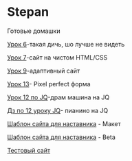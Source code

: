 

# Stepan
Готовые домашки

[Урок 6](https://stepahaha.github.io/homework_6/index.html "Mini-shit")-такая дичь, шо лучше не видеть

[Урок 7](https://stepahaha.github.io/homework-7/index.html "HTML/CSS")-сайт на чистом HTML/CSS


[Урок 9](https://stepahaha.github.io/Homework_9/index.html "BS3")-адаптивный сайт

[Урок 13](https://Stepahaha.github.io/homework_13/index.html "Pixel")- Pixel perfect форма



[Урок 12 по JQ](https://Stepahaha.github.io/src/index.html "Drum-machine")-драм машина на JQ

[Дз по 12 уроку JQ](https://Stepahaha.github.io/пианино/src/index.html "piano")- пианино на JQ

[Шаблон сайта для наставника](https://Stepahaha/Stepahaha.github.io/blob/master/For_Teacher/src/index.html "template") - Макет

[Шаблон сайта для наставника](https://Stepahaha.github.io/Nastysha_Candy/src/index.html "Nastysha_Candy") - Beta

[Тестовый сайт](https://Stepahaha.github.io/6y/src/index.html "Тест по строй-материалам")
